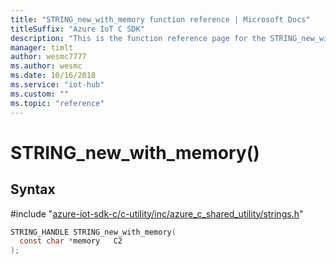 ```yaml
---                             
title: "STRING_new_with_memory function reference | Microsoft Docs" 
titleSuffix: "Azure IoT C SDK"            
description: "This is the function reference page for the STRING_new_with_memory() function in the Azure IoT C SDK. This SDK is used with Azure IoT Hub and Azure IoT Hub Device Provisioning Service"            
manager: timlt                 
author: wesmc7777              
ms.author: wesmc               
ms.date: 10/16/2018                    
ms.service: "iot-hub"             
ms.custom: ""                
ms.topic: "reference"        
---                            
```


# STRING_new_with_memory()

## Syntax

\#include "[azure-iot-sdk-c/c-utility/inc/azure_c_shared_utility/strings.h](../strings-h.md)"  
```C
STRING_HANDLE STRING_new_with_memory(
  const char *memory   C2
);
```

